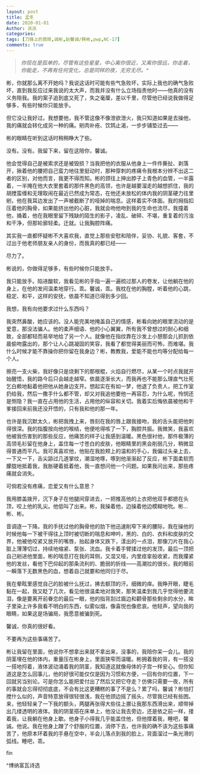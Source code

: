 ```yaml
---
layout: post
title: 孟冬
date: 2020-01-01
Author: 派派
categories: 
tags: [刀锋上的救赎,诚彬,赵馨诚/韩彬,pwp,NC-17]
comments: true
---
```


> *你现在是孤单的，尽管有这些星星，中心离你很近，又离你很远，你走着，你能走，不再有任何变化，总是同样的夜，无穷无尽。^*



彬，你就那么离不开她吗？我说这话时可能有些气急败坏，实际上我也的确气急败坏，直到我反应过来我说的太大声，而我并没有什么立场指责他时——他真的没有义务陪我。我的案子追到底又死了，失之毫厘，差以千里，尽管他已经说我做得足够多，有些时候你只能放手。

但它没让我好过。我想要他，我不管这像不像泄欲泄火，我只知道如果是去操他，我的痛就会转化成另一种的痛。剜肉补疮、饮鸩止渴，一步步铺垫过去——

彬的眼睛在听到这话时稍稍睁大了些。

没有。没有。我留下来，留在这陪你，馨诚。

他会觉得自己是被索求还是被毁损？当我把他的衣服从他身上一件件撕扯、剥落开，揪着他的腰把自己蛮力地往里挺动时，那种穿刺的疼痛令我根本分辨不出这二者的区别，对他而言，我更不得而知。彬的颈往上抻出脖子上青色的血管，一半露着，一半掩在他大衣里套着的那件黑色的高领，也许是越要溜走的越想抓住，我的胡搅蛮缠和无理取闹在最近已然成为常态，在他还未放松的体内我的阴茎硬力往里剜，他在我耳边发出了一声被截断了的哑掉的喘息。这样着实不体面。我的拇指扣压着他的胸骨，如果能挤出他的心脏，我就会吻他吻到我的生命也流尽，我撞着他，捅着，他在我眼里留下残缺的陌生的影子，凌乱、破碎、不堪，重复着的污浊和干净，但那轮廓轻柔。迁就。让我胸腔阵痛。

其实我一直都怀疑彬不大喜欢我，直觉上那些安慰和陪伴，妥协、礼貌、客套，不过出于他老师朋友亲人的身份，而我真的都已经——

尽力了。

彬说的，你做得足够多，有些时候你只能放手。

我只能放手。陷进酸软，我看见彬的手指一遍一遍梳过那人的卷发，让他躺在他的身上，在他的发间温柔地穿行。乖。馨诚，乖。我枕在他的胸膛，听着他的心跳，稳定、和平，这样的安抚，依晨不知道已得到多少回。

我想，我有向他要求过什么东西吗？

我突然鼻酸，她应该的。没人能完美地掩盖自己的情感，彬看向她的眼里流动的是爱意，那没法骗人。他的柔声细语、他的小心翼翼，所有我不曾想过的耐心和细致，全部都轻而易举地给了另一个人。就像他在指纹靠在沙发上小憩那会儿抓到依晨偷吻露出的，那个让人心跳凝固的笑容，我看了都觉得美丽而可怖，而难堪。我什么时候才能不靠操你把你留在我身边？彬，教教我，爱能不能也均等分配给每一个人。

擦亮一支火柴，我好像只是烧剩下的那根棍，火焰自行燃尽，从某一个时点我就开始醒悟，我的路今后只会越走越窄。依晨逐渐长大，而我再也不能那么理直气壮死乞白赖地黏着他把他从她身边支开。想起实在有如一梦，他退了负责人，把工作室扔给我，然后一撒手什么都不管，却又对我追他要他一再容忍，为什么呢，怜悯还是恻隐？我一直在占用他的生活，占用他的纵容和关切。我着实后悔依晨被他和干爹接回来前我还没开悟的，只有我和他的那一年。

也许是我沉默太久，彬把我拽上来，唇刻在我的唇上跟我接吻，我的舌头能把他刺得很深。我的指腹按向他的喉结，他便呛得咳了一下，胸腔共振。我微笑，我喜欢他被我伤害到的那些反应，他痛苦的样子让我感到温暖。黑色很衬他，那件极薄的高领毛衫留在他身上，盖住每一寸苍白的皮肤，他眼睛里的黑会削弱几分，稍微显得普通而平凡。我可真喜欢他，他贴在我脸颊上的温和的手心，我偏过头亲上去，一下又一下，舌尖舔过几道掌纹，潮湿地啄，啄到他渐渐起了反应，彬下面柔软而朦胧地抵着我，我胀硬着抵着他，我一直想问他一个问题。如果我问出来，那些疼痛就会消失。

可倘若没有疼痛，恋爱又有什么意思？

我用膝盖拨开，沉下身子在他腿间穿进去，一把推高他的上衣把他双手都摁在头顶，咬上他的乳尖。他低叫了出来。彬，我操着他，边操着他边模糊地吮。彬…彬、彬。

音调逐一下降。我的手抚过他的胸骨他的肋下他迅速削窄下来的腰际，我在操他的时候他每一下被干得往上顶时被切断的喘息和呻吟，黑的、白的、衣料和皮肤的交界，他被他咬紧又放开的嘴唇，抬起身体又跌下，漾出的一点泪，那像刀片在我心脏上薄薄切过，持续地缩紧、泵张、流血。我卡着手臂揉过他的发顶，最后一顶把自己剜进他里面，彬的喘息打在我的耳侧，又湿又哑，内里痉挛般收紧，而我攥紧他的发丝，看他下巴仰起的那条流利的、脆弱的折线——高潮拉的很长，我的眼前一瞬落下无数黑色的血，想着自己就要和他同归于尽。

我在晕眩里感觉自己的脸被什么抚过，拂去额顶的汗。细微的痒。我睁开眼，睫毛黏在一起，我又眨了几次，看见他很温柔地对我笑，那笑温柔到我几乎觉得他要流泪，像是要离开前眷恋的最后一眼，他的指背刮过眉边和颧骨那些剩余的水分，眸子里染上许多我看不明白的东西，似雾似烟，像喜悦也像悲哀。他轻声，望向我的眼睛，如果这是场骗局，我愿意被骗到死。

馨诚，你真的很好看。

不要再为这些事痛苦了。

彬让我留在里面，他说你不想拿出来就不拿出来，没事的，我陪你呆一会儿。我的阴茎埋在他的体内，重量压在彬身上，里面狭窄而温暖。彬拥着我的背，有一搭没一搭地捋着，液体波动涌着我的阴茎，我知道这就像母体的子宫一样安心。但你知道这是怎么回事儿，他的好很可能仅仅是因为习惯和方便，一回有你的位置，下一回就另当别论。可是你怎么能把爱付出了然后又把它夺走？仿佛只需要一夜，所有的事就会忘得彻彻底底，不会有比这更糟糕的事了不是么？累了吗，馨诚？彬怕打搅什么似的，声音特意放得很轻很浅，我在他颈边摇了摇头，尽管我已经有些困。来，他轻轻亲了一下我的额头，两腿再张得大些往上挪让我那东西滑出来，顺带掉出几缕透明的液体。我的阴茎搭在床单上，他没让我去旁边，还是依之前一样，搂着我，让我躺在他身上歇。他身子小得我几乎能盖住他，但他撑着我，睡吧，馨诚。他说。我在他身上蹭了个舒服的位置，消停下去，也许我的确不该为这些事痛苦了，他原本环着我的手悬在空中，半会儿落点到我的脸上，背面溜过一条光滑的弧线。睡吧，乖。

fin

^博纳富瓦诗选
